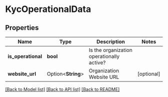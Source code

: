 # KycOperationalData

## Properties

Name | Type | Description | Notes
------------ | ------------- | ------------- | -------------
**is_operational** | **bool** | Is the organization operationally active? | 
**website_url** | Option<**String**> | Organization Website URL | [optional]

[[Back to Model list]](../README.md#documentation-for-models) [[Back to API list]](../README.md#documentation-for-api-endpoints) [[Back to README]](../README.md)


